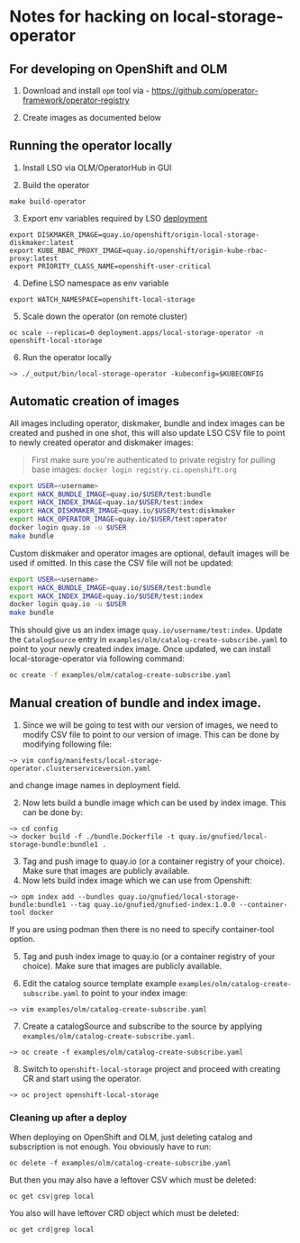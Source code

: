 # Notes for hacking on local-storage-operator

## For developing on OpenShift and OLM

1. Download and install `opm` tool via - https://github.com/operator-framework/operator-registry

2. Create images as documented below

## Running the operator locally

1. Install LSO via OLM/OperatorHub in GUI

2. Build the operator
```
make build-operator
```

3. Export env variables required by LSO [deployment](https://github.com/openshift/local-storage-operator/blob/8fc42cc8b990907c88a6da551dc85b55c2dc4417/config/manifests/4.10/local-storage-operator.clusterserviceversion.yaml#L363)
```
export DISKMAKER_IMAGE=quay.io/openshift/origin-local-storage-diskmaker:latest
export KUBE_RBAC_PROXY_IMAGE=quay.io/openshift/origin-kube-rbac-proxy:latest
export PRIORITY_CLASS_NAME=openshift-user-critical
```

4. Define LSO namespace as env variable
```
export WATCH_NAMESPACE=openshift-local-storage
```

5. Scale down the operator (on remote cluster)
```
oc scale --replicas=0 deployment.apps/local-storage-operator -n openshift-local-storage
```

6. Run the operator locally
```
~> ./_output/bin/local-storage-operator -kubeconfig=$KUBECONFIG
```

## Automatic creation of images

All images including operator, diskmaker, bundle and index images can be created and pushed in one shot, this will also update LSO CSV file to point to newly created operator and diskmaker images:

> First make sure you're authenticated to private registry for pulling base images: `docker login registry.ci.openshift.org`

```bash
export USER=<username>
export HACK_BUNDLE_IMAGE=quay.io/$USER/test:bundle
export HACK_INDEX_IMAGE=quay.io/$USER/test:index
export HACK_DISKMAKER_IMAGE=quay.io/$USER/test:diskmaker 
export HACK_OPERATOR_IMAGE=quay.io/$USER/test:operator
docker login quay.io -u $USER
make bundle
```

Custom diskmaker and operator images are optional, default images will be used if omitted. In this case the CSV file will not be updated:

```bash
export USER=<username>
export HACK_BUNDLE_IMAGE=quay.io/$USER/test:bundle
export HACK_INDEX_IMAGE=quay.io/$USER/test:index
docker login quay.io -u $USER
make bundle
```

This should give us an index image `quay.io/username/test:index`. Update the `CatalogSource` entry in `examples/olm/catalog-create-subscribe.yaml`
to point to your newly created index image. Once updated, we can install local-storage-operator via following command:

```bash
oc create -f examples/olm/catalog-create-subscribe.yaml
```

## Manual creation of bundle and index image.

1. Since we will be going to test with our version of images, we need to modify CSV file to point to our version of image. This can be done by modifying following file:

```
~> vim config/manifests/local-storage-operator.clusterserviceversion.yaml
```

and change image names in deployment field.

2. Now lets build a bundle image which can be used by index image. This can be done by:

```
~> cd config
~> docker build -f ./bundle.Dockerfile -t quay.io/gnufied/local-storage-bundle:bundle1 .
```

3. Tag and push image to quay.io (or a container registry of your choice). Make sure that images are publicly available.
4. Now lets build index image which we can use from Openshift:

```
~> opm index add --bundles quay.io/gnufied/local-storage-bundle:bundle1 --tag quay.io/gnufied/gnufied-index:1.0.0 --container-tool docker
```

If you are using podman then there is no need to specify container-tool option.

5. Tag and push index image to quay.io (or a container registry of your choice). Make sure that images are publicly available.

6. Edit the catalog source template example `examples/olm/catalog-create-subscribe.yaml` to point to your index image:

```
~> vim examples/olm/catalog-create-subscribe.yaml
```

7. Create a catalogSource and subscribe to the source by applying `examples/olm/catalog-create-subscribe.yaml`.

```
~> oc create -f examples/olm/catalog-create-subscribe.yaml
```

8. Switch to `openshift-local-storage` project and proceed with creating CR and start using the operator.

```
~> oc project openshift-local-storage
```

### Cleaning up after a deploy

When deploying on OpenShift and OLM, just deleting catalog and subscription is not enough. You obviously have to run:

```
oc delete -f examples/olm/catalog-create-subscribe.yaml
```

But then you may also have a leftover CSV which must be deleted:


```
oc get csv|grep local
```

You also will have leftover CRD object which must be deleted:


```
oc get crd|grep local
```
